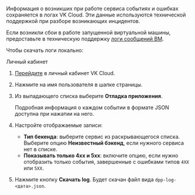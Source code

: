 Информация о возникших при работе сервиса событиях и ошибках сохраняется в логах VK Cloud. Эти данные используются технической поддержкой при разборе возникающих инцидентов.

<info>

Если возникли сбои в работе запущенной виртуальной машины, предоставьте в техническую поддержку [логи сообщений ВМ](/ru/computing/iaas/service-management/vm/vm-console#logi_soobshcheniy_vm).

</info>

Чтобы скачать логи локально:

<tabs>
<tablist>
<tab>Личный кабинет</tab>
</tablist>
<tabpanel>

1. [Перейдите](https://msk.cloud.vk.com/app/) в личный кабинет VK Cloud.
1. Нажмите на имя пользователя в шапке страницы.
1. Из выпадающего списка выберите **Отладка приложения**.

   <info>

   Подробная информация о каждом событии в формате JSON доступна при нажатии на него.

   </info>

1. Настройте отображаемые записи:

   - **Тип бекенда**: выберите сервис из раскрывающегося списка. Выберите опцию **Неизвестный бэкенд**, если нужного сервиса нет в списке.
   - **Показывать только 4хх и 5хх**: включите опцию, если нужно отобразить только события, завершенные с ошибками типов `4XX` или `5XX`.

1. Нажмите кнопку **Скачать log**. Будет скачан файл вида `dpp-log-<дата>.json`.

</tabpanel>
</tabs>
